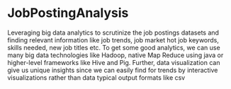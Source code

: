 # JobPostingAnalysis
Leveraging big data analytics to scrutinize the job postings datasets and finding relevant information like job trends, job market hot job keywords, skills needed, new job titles etc. To get some good analytics, we can use many big data technologies like Hadoop, native Map Reduce using java or higher-level frameworks like Hive and Pig. Further, data visualization can give us unique insights since we can easily find for trends by interactive visualizations rather than data typical output formats like csv
